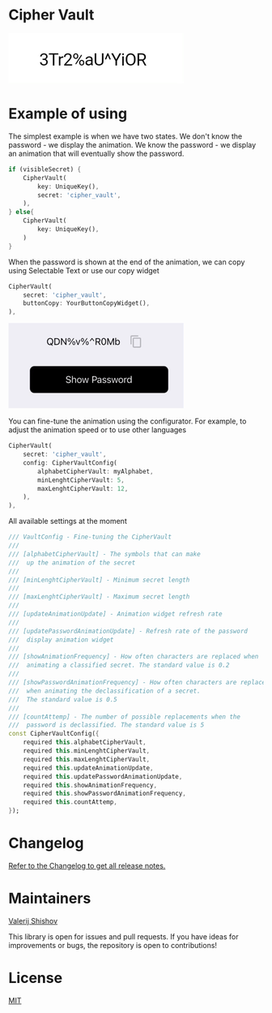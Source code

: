# Cipher Vault

<img src="https://raw.githubusercontent.com/MixKage/cipher_vault/main/.github/images/logo.gif" />

# Example of using

The simplest example is when we have two states. We don't know the password - we display the animation. We know the password - we display an animation that will eventually show the password.

```dart
if (visibleSecret) {
    CipherVault(
        key: UniqueKey(),
        secret: 'cipher_vault',
    ),
} else{
    CipherVault(
        key: UniqueKey(),
    )
}
```

When the password is shown at the end of the animation, we can copy using Selectable Text or use our copy widget

```dart
CipherVault(
    secret: 'cipher_vault',
    buttonCopy: YourButtonCopyWidget(),
),
```

<img src="https://raw.githubusercontent.com/MixKage/cipher_vault/main/.github/images/example_with_copy.gif" />

You can fine-tune the animation using the configurator. For example, to adjust the animation speed or to use other languages

```dart
CipherVault(
    secret: 'cipher_vault',
    config: CipherVaultConfig(
        alphabetCipherVault: myAlphabet,
        minLenghtCipherVault: 5,
        maxLenghtCipherVault: 12,
    ),
),
```

All available settings at the moment

```dart
/// VaultConfig - Fine-tuning the CipherVault
///
/// [alphabetCipherVault] - The symbols that can make
///  up the animation of the secret
///
/// [minLenghtCipherVault] - Minimum secret length
///
/// [maxLenghtCipherVault] - Maximum secret length
///
/// [updateAnimationUpdate] - Animation widget refresh rate
///
/// [updatePasswordAnimationUpdate] - Refresh rate of the password
///  display animation widget
///
/// [showAnimationFrequency] - How often characters are replaced when
///  animating a classified secret. The standard value is 0.2
///
/// [showPasswordAnimationFrequency] - How often characters are replaced
///  when animating the declassification of a secret.
///  The standard value is 0.5
///
/// [countAttemp] - The number of possible replacements when the
///  password is declassified. The standard value is 5
const CipherVaultConfig({
    required this.alphabetCipherVault,
    required this.minLenghtCipherVault,
    required this.maxLenghtCipherVault,
    required this.updateAnimationUpdate,
    required this.updatePasswordAnimationUpdate,
    required this.showAnimationFrequency,
    required this.showPasswordAnimationFrequency,
    required this.countAttemp,
});
```

# Changelog

[Refer to the Changelog to get all release notes.](https://github.com/MixKage/cipher_vault/blob/main/CHANGELOG.md)

# Maintainers

[Valerij Shishov](https://github.com/MixKage)

This library is open for issues and pull requests. If you have ideas for improvements or bugs, the repository is open to contributions!

# License

[MIT](https://opensource.org/license/mit/)
